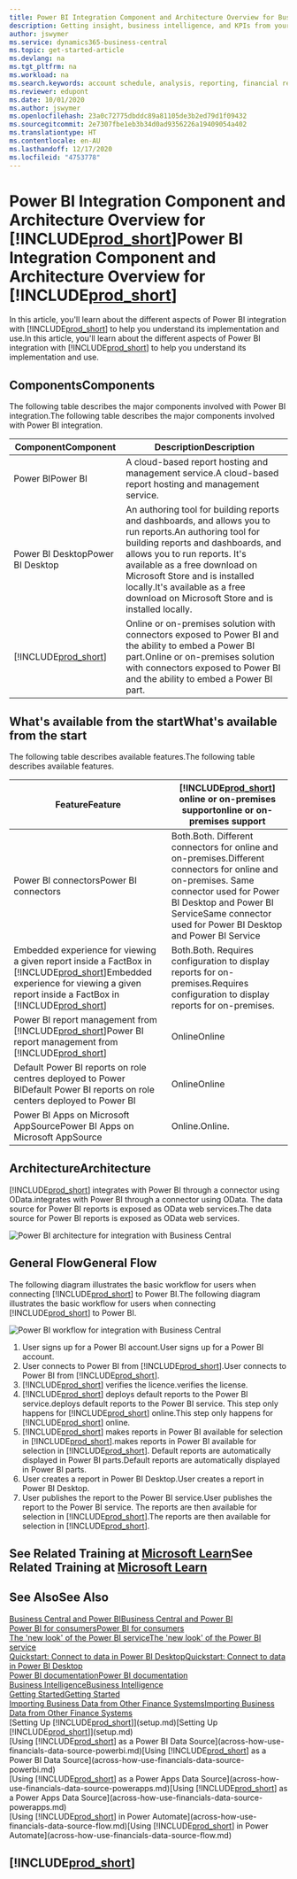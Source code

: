 ```yaml
---
title: Power BI Integration Component and Architecture Overview for Business Central| Microsoft Docs
description: Getting insight, business intelligence, and KPIs from your Business Central data is easy with the Business Central apps for Power BI.
author: jswymer
ms.service: dynamics365-business-central
ms.topic: get-started-article
ms.devlang: na
ms.tgt_pltfrm: na
ms.workload: na
ms.search.keywords: account schedule, analysis, reporting, financial report, business intelligence, KPI
ms.reviewer: edupont
ms.date: 10/01/2020
ms.author: jswymer
ms.openlocfilehash: 23a0c72775dbddc89a81105de3b2ed79d1f09432
ms.sourcegitcommit: 2e7307fbe1eb3b34d0ad9356226a19409054a402
ms.translationtype: HT
ms.contentlocale: en-AU
ms.lasthandoff: 12/17/2020
ms.locfileid: "4753778"
---
```

# <a name="power-bi-integration-component-and-architecture-overview-for-prod_short"></a><span data-ttu-id="09221-103">Power BI Integration Component and Architecture Overview for [!INCLUDE[prod_short](includes/prod_short.md)]</span><span class="sxs-lookup"><span data-stu-id="09221-103">Power BI Integration Component and Architecture Overview for [!INCLUDE[prod_short](includes/prod_short.md)]</span></span>

<span data-ttu-id="09221-104">In this article, you'll learn about the different aspects of Power BI integration with [!INCLUDE[prod_short](includes/prod_short.md)] to help you understand its implementation and use.</span><span class="sxs-lookup"><span data-stu-id="09221-104">In this article, you'll learn about the different aspects of Power BI integration with [!INCLUDE[prod_short](includes/prod_short.md)] to help you understand its implementation and use.</span></span>

## <a name="components"></a><span data-ttu-id="09221-105">Components</span><span class="sxs-lookup"><span data-stu-id="09221-105">Components</span></span>

<span data-ttu-id="09221-106">The following table describes the major components involved with Power BI integration.</span><span class="sxs-lookup"><span data-stu-id="09221-106">The following table describes the major components involved with Power BI integration.</span></span>

|<span data-ttu-id="09221-107">Component</span><span class="sxs-lookup"><span data-stu-id="09221-107">Component</span></span>|<span data-ttu-id="09221-108">Description</span><span class="sxs-lookup"><span data-stu-id="09221-108">Description</span></span>|
|---------|-----------|
|<span data-ttu-id="09221-109">Power BI</span><span class="sxs-lookup"><span data-stu-id="09221-109">Power BI</span></span>|<span data-ttu-id="09221-110">A cloud-based report hosting and management service.</span><span class="sxs-lookup"><span data-stu-id="09221-110">A cloud-based report hosting and management service.</span></span>|
|<span data-ttu-id="09221-111">Power BI Desktop</span><span class="sxs-lookup"><span data-stu-id="09221-111">Power BI Desktop</span></span>|<span data-ttu-id="09221-112">An authoring tool for building reports and dashboards, and allows you to run reports.</span><span class="sxs-lookup"><span data-stu-id="09221-112">An authoring tool for building reports and dashboards, and allows you to run reports.</span></span> <span data-ttu-id="09221-113">It's available as a free download on Microsoft Store and is installed locally.</span><span class="sxs-lookup"><span data-stu-id="09221-113">It's available as a free download on Microsoft Store and is installed locally.</span></span>|
|[!INCLUDE[prod_short](includes/prod_short.md)]|<span data-ttu-id="09221-114">Online or on-premises solution with connectors exposed to Power BI and the ability to embed a Power BI part.</span><span class="sxs-lookup"><span data-stu-id="09221-114">Online or on-premises solution with connectors exposed to Power BI and the ability to embed a Power BI part.</span></span>|

## <a name="whats-available-from-the-start"></a><span data-ttu-id="09221-115">What's available from the start</span><span class="sxs-lookup"><span data-stu-id="09221-115">What's available from the start</span></span>

<span data-ttu-id="09221-116">The following table describes available features.</span><span class="sxs-lookup"><span data-stu-id="09221-116">The following table describes available features.</span></span>

|<span data-ttu-id="09221-117">Feature</span><span class="sxs-lookup"><span data-stu-id="09221-117">Feature</span></span>|[!INCLUDE[prod_short](includes/prod_short.md)] <span data-ttu-id="09221-118">online or on-premises support</span><span class="sxs-lookup"><span data-stu-id="09221-118">online or on-premises support</span></span>|
|-------|---------------------|
|<span data-ttu-id="09221-119">Power BI connectors</span><span class="sxs-lookup"><span data-stu-id="09221-119">Power BI connectors</span></span>|<span data-ttu-id="09221-120">Both.</span><span class="sxs-lookup"><span data-stu-id="09221-120">Both.</span></span> <span data-ttu-id="09221-121">Different connectors for online and on-premises.</span><span class="sxs-lookup"><span data-stu-id="09221-121">Different connectors for online and on-premises.</span></span> <span data-ttu-id="09221-122">Same connector used for Power BI Desktop and Power BI Service</span><span class="sxs-lookup"><span data-stu-id="09221-122">Same connector used for Power BI Desktop and Power BI Service</span></span> |
|<span data-ttu-id="09221-123">Embedded experience for viewing a given report inside a FactBox in [!INCLUDE[prod_short](includes/prod_short.md)]</span><span class="sxs-lookup"><span data-stu-id="09221-123">Embedded experience for viewing a given report inside a FactBox in [!INCLUDE[prod_short](includes/prod_short.md)]</span></span>|<span data-ttu-id="09221-124">Both.</span><span class="sxs-lookup"><span data-stu-id="09221-124">Both.</span></span> <span data-ttu-id="09221-125">Requires configuration to display reports for on-premises.</span><span class="sxs-lookup"><span data-stu-id="09221-125">Requires configuration to display reports for on-premises.</span></span>|
|<span data-ttu-id="09221-126">Power BI report management from [!INCLUDE[prod_short](includes/prod_short.md)]</span><span class="sxs-lookup"><span data-stu-id="09221-126">Power BI report management from [!INCLUDE[prod_short](includes/prod_short.md)]</span></span>|<span data-ttu-id="09221-127">Online</span><span class="sxs-lookup"><span data-stu-id="09221-127">Online</span></span>|
|<span data-ttu-id="09221-128">Default Power BI reports on role centres deployed to Power BI</span><span class="sxs-lookup"><span data-stu-id="09221-128">Default Power BI reports on role centers deployed to Power BI</span></span>|<span data-ttu-id="09221-129">Online</span><span class="sxs-lookup"><span data-stu-id="09221-129">Online</span></span>|
|<span data-ttu-id="09221-130">Power BI Apps on Microsoft AppSource</span><span class="sxs-lookup"><span data-stu-id="09221-130">Power BI Apps on Microsoft AppSource</span></span>|<span data-ttu-id="09221-131">Online.</span><span class="sxs-lookup"><span data-stu-id="09221-131">Online.</span></span>|

## <a name="architecture"></a><span data-ttu-id="09221-132">Architecture</span><span class="sxs-lookup"><span data-stu-id="09221-132">Architecture</span></span>

[!INCLUDE[prod_short](includes/prod_short.md)] <span data-ttu-id="09221-133">integrates with Power BI through a connector using OData.</span><span class="sxs-lookup"><span data-stu-id="09221-133">integrates with Power BI through a connector using OData.</span></span> <span data-ttu-id="09221-134">The data source for Power BI reports is exposed as OData web services.</span><span class="sxs-lookup"><span data-stu-id="09221-134">The data source for Power BI reports is exposed as OData web services.</span></span>

![Power BI architecture for integration with Business Central](./media/power-bi-architecture.png)

## <a name="general-flow"></a><span data-ttu-id="09221-136">General Flow</span><span class="sxs-lookup"><span data-stu-id="09221-136">General Flow</span></span>

<span data-ttu-id="09221-137">The following diagram illustrates the basic workflow for users when connecting [!INCLUDE[prod_short](includes/prod_short.md)] to Power BI.</span><span class="sxs-lookup"><span data-stu-id="09221-137">The following diagram illustrates the basic workflow for users when connecting [!INCLUDE[prod_short](includes/prod_short.md)] to Power BI.</span></span>

![Power BI workflow  for integration with Business Central](./media/power-bi-flow.png)

1. <span data-ttu-id="09221-139">User signs up for a Power BI account.</span><span class="sxs-lookup"><span data-stu-id="09221-139">User signs up for a Power BI account.</span></span>
2. <span data-ttu-id="09221-140">User connects to Power BI from [!INCLUDE[prod_short](includes/prod_short.md)].</span><span class="sxs-lookup"><span data-stu-id="09221-140">User connects to Power BI from [!INCLUDE[prod_short](includes/prod_short.md)].</span></span>
3. [!INCLUDE[prod_short](includes/prod_short.md)] <span data-ttu-id="09221-141">verifies the licence.</span><span class="sxs-lookup"><span data-stu-id="09221-141">verifies the license.</span></span>
4. [!INCLUDE[prod_short](includes/prod_short.md)] <span data-ttu-id="09221-142">deploys default reports to the Power BI service.</span><span class="sxs-lookup"><span data-stu-id="09221-142">deploys default reports to the Power BI service.</span></span> <span data-ttu-id="09221-143">This step only happens for [!INCLUDE[prod_short](includes/prod_short.md)] online.</span><span class="sxs-lookup"><span data-stu-id="09221-143">This step only happens for [!INCLUDE[prod_short](includes/prod_short.md)] online.</span></span>
5. [!INCLUDE[prod_short](includes/prod_short.md)] <span data-ttu-id="09221-144">makes reports in Power BI available for selection in [!INCLUDE[prod_short](includes/prod_short.md)].</span><span class="sxs-lookup"><span data-stu-id="09221-144">makes reports in Power BI available for selection in [!INCLUDE[prod_short](includes/prod_short.md)].</span></span> <span data-ttu-id="09221-145">Default reports are automatically displayed in Power BI parts.</span><span class="sxs-lookup"><span data-stu-id="09221-145">Default reports are automatically displayed in Power BI parts.</span></span>
6. <span data-ttu-id="09221-146">User creates a report in Power BI Desktop.</span><span class="sxs-lookup"><span data-stu-id="09221-146">User creates a report in Power BI Desktop.</span></span>
7. <span data-ttu-id="09221-147">User publishes the report to the Power BI service.</span><span class="sxs-lookup"><span data-stu-id="09221-147">User publishes the report to the Power BI service.</span></span> <span data-ttu-id="09221-148">The reports are then available for selection in [!INCLUDE[prod_short](includes/prod_short.md)].</span><span class="sxs-lookup"><span data-stu-id="09221-148">The reports are then available for selection in [!INCLUDE[prod_short](includes/prod_short.md)].</span></span>

## <a name="see-related-training-at-microsoft-learn"></a><span data-ttu-id="09221-149">See Related Training at [Microsoft Learn](/learn/modules/configure-powerbi-excel-dynamics-365-business-central/index)</span><span class="sxs-lookup"><span data-stu-id="09221-149">See Related Training at [Microsoft Learn](/learn/modules/configure-powerbi-excel-dynamics-365-business-central/index)</span></span>

## <a name="see-also"></a><span data-ttu-id="09221-150">See Also</span><span class="sxs-lookup"><span data-stu-id="09221-150">See Also</span></span>

[<span data-ttu-id="09221-151">Business Central and Power BI</span><span class="sxs-lookup"><span data-stu-id="09221-151">Business Central and Power BI</span></span>](admin-powerbi.md)  
[<span data-ttu-id="09221-152">Power BI for consumers</span><span class="sxs-lookup"><span data-stu-id="09221-152">Power BI for consumers</span></span>](/power-bi/consumer/end-user-consumer)  
[<span data-ttu-id="09221-153">The 'new look' of the Power BI service</span><span class="sxs-lookup"><span data-stu-id="09221-153">The 'new look' of the Power BI service</span></span>](/power-bi/service-new-look)  
[<span data-ttu-id="09221-154">Quickstart: Connect to data in Power BI Desktop</span><span class="sxs-lookup"><span data-stu-id="09221-154">Quickstart: Connect to data in Power BI Desktop</span></span>](/power-bi/desktop-quickstart-connect-to-data)  
[<span data-ttu-id="09221-155">Power BI documentation</span><span class="sxs-lookup"><span data-stu-id="09221-155">Power BI documentation</span></span>](/power-bi/)  
[<span data-ttu-id="09221-156">Business Intelligence</span><span class="sxs-lookup"><span data-stu-id="09221-156">Business Intelligence</span></span>](bi.md)  
[<span data-ttu-id="09221-157">Getting Started</span><span class="sxs-lookup"><span data-stu-id="09221-157">Getting Started</span></span>](product-get-started.md)  
[<span data-ttu-id="09221-158">Importing Business Data from Other Finance Systems</span><span class="sxs-lookup"><span data-stu-id="09221-158">Importing Business Data from Other Finance Systems</span></span>](across-import-data-configuration-packages.md)  
<span data-ttu-id="09221-159">[Setting Up [!INCLUDE[prod_short](includes/prod_short.md)]](setup.md)</span><span class="sxs-lookup"><span data-stu-id="09221-159">[Setting Up [!INCLUDE[prod_short](includes/prod_short.md)]](setup.md)</span></span>  
<span data-ttu-id="09221-160">[Using [!INCLUDE[prod_short](includes/prod_short.md)] as a Power BI Data Source](across-how-use-financials-data-source-powerbi.md)</span><span class="sxs-lookup"><span data-stu-id="09221-160">[Using [!INCLUDE[prod_short](includes/prod_short.md)] as a Power BI Data Source](across-how-use-financials-data-source-powerbi.md)</span></span>  
<span data-ttu-id="09221-161">[Using [!INCLUDE[prod_short](includes/prod_short.md)] as a Power Apps Data Source](across-how-use-financials-data-source-powerapps.md)</span><span class="sxs-lookup"><span data-stu-id="09221-161">[Using [!INCLUDE[prod_short](includes/prod_short.md)] as a Power Apps Data Source](across-how-use-financials-data-source-powerapps.md)</span></span>  
<span data-ttu-id="09221-162">[Using [!INCLUDE[prod_short](includes/prod_short.md)] in Power Automate](across-how-use-financials-data-source-flow.md)</span><span class="sxs-lookup"><span data-stu-id="09221-162">[Using [!INCLUDE[prod_short](includes/prod_short.md)] in Power Automate](across-how-use-financials-data-source-flow.md)</span></span>  

## [!INCLUDE[prod_short](includes/free_trial_md.md)]  
